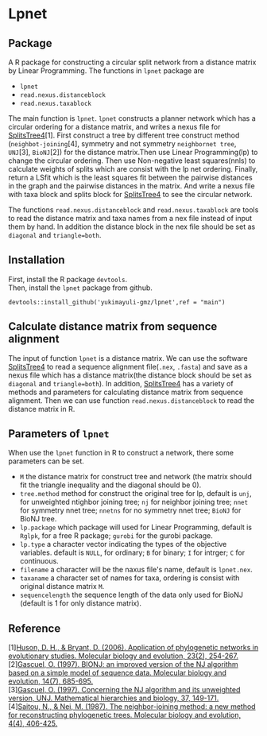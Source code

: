 # Lpnet

## Package

A R package for constructing a circular split network from a distance matrix by Linear Programming. The functions in `lpnet` package are<br>
* `lpnet`<br>
* `read.nexus.distanceblock`<br>
* `read.nexus.taxablock`<br>

The main function is `lpnet`. `lpnet` constructs a planner network which has a circular ordering for a distance matrix, and writes a nexus file for [SplitsTree4](https://uni-tuebingen.de/fakultaeten/mathematisch-naturwissenschaftliche-fakultaet/fachbereiche/informatik/lehrstuehle/algorithms-in-bioinformatics/software/splitstree/)[1]. First construct a tree by different tree construct method (`neighbot-joining`[4], symmetry and not symmetry `neighbornet tree`, `UNJ`[3], `BioNJ`[2]) for the distance matrix.Then use Linear Programming(lp) to change the circular ordering. Then use Non-negative least squares(nnls) to calculate weights of splits which are consist with the lp net ordering. Finally, return a LSfit which is the least squares fit between the pairwise distances in the graph and the pairwise distances in the matrix. And write a nexus file with taxa block and splits block for [SplitsTree4](https://uni-tuebingen.de/fakultaeten/mathematisch-naturwissenschaftliche-fakultaet/fachbereiche/informatik/lehrstuehle/algorithms-in-bioinformatics/software/splitstree/) to see the circular network.<br>

The functions `read.nexus.distanceblock` and `read.nexus.taxablock` are tools to read the distance matrix and taxa names from a nex file instead of input them by hand. In addition the distance block in the nex file should be set as `diagonal` and `triangle=both`.

## Installation

First, install the R package `devtools`.<br>
Then, install the `lpnet` package from github.<br>

    devtools::install_github('yukimayuli-gmz/lpnet',ref = "main")

## Calculate distance matrix from sequence alignment

The input of function `lpnet` is a distance matrix. We can use the software [SplitsTree4](https://uni-tuebingen.de/fakultaeten/mathematisch-naturwissenschaftliche-fakultaet/fachbereiche/informatik/lehrstuehle/algorithms-in-bioinformatics/software/splitstree/) to read a sequence alignment file(`.nex`, `.fasta`) and save as a nexus file which has a distance matrix(the distance block should be set as `diagonal` and `triangle=both`). In addition, [SplitsTree4](https://uni-tuebingen.de/fakultaeten/mathematisch-naturwissenschaftliche-fakultaet/fachbereiche/informatik/lehrstuehle/algorithms-in-bioinformatics/software/splitstree/) has a variety of methods and parameters for calculating distance matrix from sequence alignment. Then we can use function `read.nexus.distanceblock` to read the distance matrix in R.

## Parameters of `lpnet`

When use the `lpnet` function in R to construct a network, there some parameters can be set.<br>
* `M` the distance matrix for construct tree and network (the matrix should fit the triangle inequality and the diagonal should be 0).<br>
* `tree.method` method for construct the original tree for lp, default is `unj`, for unweighted ntighbor joining tree; `nj` for neighbor joining tree; `nnet` for symmetry nnet tree; `nnetns` for no symmetry nnet tree; `BioNJ` for BioNJ tree.<br>
* `lp.package` which package will used for Linear Programming, default is `Rglpk`, for a free R package; `gurobi` for the gurobi package.<br>
* `lp.type` a character vector indicating the types of the objective variables. default is `NULL`, for ordinary; `B` for binary; `I` for intrger; `C` for continuous.<br>
* `filename` a character will be the naxus file's name, default is `lpnet.nex`.<br>
* `taxaname` a character set of names for taxa, ordering is consist with original distance matrix `M`.<br>
* `sequencelength` the sequence length of the data only used for BioNJ (default is 1 for only distance matrix).<br>

## Reference

[1][Huson, D. H., & Bryant, D. (2006). Application of phylogenetic networks in evolutionary studies. Molecular biology and evolution, 23(2), 254-267.](https://academic.oup.com/mbe/article/23/2/254/1118872)<br>
[2][Gascuel, O. (1997). BIONJ: an improved version of the NJ algorithm based on a simple model of sequence data. Molecular biology and evolution, 14(7), 685-695.](https://academic.oup.com/mbe/article-abstract/14/7/685/1119804)<br>
[3][Gascuel, O. (1997). Concerning the NJ algorithm and its unweighted version, UNJ. Mathematical hierarchies and biology, 37, 149-171.](https://books.google.com/books?hl=zh-CN&lr=&id=stL67JmcWSkC&oi=fnd&pg=PA149&dq=Concerning+the+NJ+algorithm+and+its+unweighted+version,+UNJ&ots=WVM_Ligot1&sig=QaVyXPWnIs6R2090OTsmO41duBQ)<br>
[4][Saitou, N., & Nei, M. (1987). The neighbor-joining method: a new method for reconstructing phylogenetic trees. Molecular biology and evolution, 4(4), 406-425.](https://academic.oup.com/mbe/article-abstract/4/4/406/1029664)
